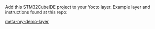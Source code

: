 Add this STM32CubeIDE project to your Yocto layer. Example layer and instructions found at this repo:

[meta-my-demo-layer](https://github.com/cracked-machine/meta-my-demo-layer)
